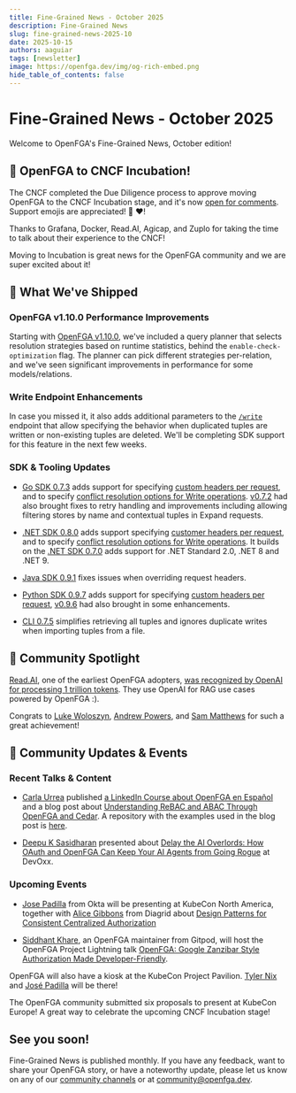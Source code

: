 ```yaml
---
title: Fine-Grained News - October 2025
description: Fine-Grained News
slug: fine-grained-news-2025-10
date: 2025-10-15
authors: aaguiar
tags: [newsletter]
image: https://openfga.dev/img/og-rich-embed.png
hide_table_of_contents: false
---
```

# Fine-Grained News - October 2025

Welcome to OpenFGA's Fine-Grained News, October edition!

## 🎉 OpenFGA to CNCF Incubation!

The CNCF completed the Due Diligence process to approve moving OpenFGA to the CNCF Incubation stage, and it's now [open for comments](https://github.com/cncf/toc/pull/1923). Support emojis are appreciated! 🚀 ❤️!

Thanks to Grafana, Docker, Read.AI, Agicap, and Zuplo for taking the time to talk about their experience to the CNCF! 

Moving to Incubation is great news for the OpenFGA community and we are super excited about it!

## 🚀 What We've Shipped

### OpenFGA v1.10.0 Performance Improvements

Starting with [OpenFGA v1.10.0](https://github.com/openfga/openfga/releases/tag/v1.10.0), we've included a query planner that selects resolution strategies based on runtime statistics, behind the `enable-check-optimization` flag. The planner can pick different strategies per-relation, and we've seen significant improvements in performance for some models/relations.

### Write Endpoint Enhancements  

In case you missed it, it also adds additional parameters to the [`/write`](https://openfga.dev/api/service#/Relationship%20Tuples/Write) endpoint that allow specifying the behavior when duplicated tuples are written or non-existing tuples are deleted. We'll be completing SDK support for this feature in the next few weeks. 

### SDK & Tooling Updates

- [Go SDK 0.7.3](https://github.com/openfga/go-sdk/releases/tag/v0.7.3) adds support for specifying [custom headers per request](https://github.com/openfga/go-sdk#custom-headers), and to specify [conflict resolution options for Write operations](https://github.com/openfga/go-sdk/blob/v0.7.3/README.md#conflict-options-for-write-operations). [v0.7.2](https://github.com/openfga/go-sdk/releases/tag/v0.7.2) had also brought fixes to retry handling and improvements including allowing filtering stores by name and contextual tuples in Expand requests.

- [.NET SDK 0.8.0](https://github.com/openfga/dotnet-sdk/releases/tag/v0.8.0) adds support specifying [customer headers per request](https://github.com/openfga/dotnet-sdk?tab=readme-ov-file#per-request-headers), and to specify [conflict resolution options for Write operations](https://github.com/openfga/dotnet-sdk?tab=readme-ov-file#conflict-options-for-write-operations).  It builds on the [.NET SDK 0.7.0](https://github.com/openfga/dotnet-sdk/releases/tag/v0.7.0) adds support for .NET Standard 2.0, .NET 8 and .NET 9.

- [Java SDK 0.9.1](https://github.com/openfga/java-sdk/releases/tag/v0.9.1) fixes issues when overriding request headers.

- [Python SDK 0.9.7](https://github.com/openfga/python-sdk/releases/tag/v0.9.7) adds support for specifying [custom headers per request](https://github.com/openfga/python-sdk?tab=readme-ov-file#custom-headers), [v0.9.6](https://github.com/openfga/python-sdk/releases/tag/v0.9.6) had also brought in some enhancements.

- [CLI 0.7.5](https://github.com/openfga/cli/releases/tag/v0.7.5) simplifies retrieving all tuples and ignores duplicate writes when importing tuples from a file.

## 🌟 Community Spotlight

[Read.AI](https://read.ai/), one of the earliest OpenFGA adopters, [was recognized by OpenAI for processing 1 trillion tokens](https://www.linkedin.com/posts/readinc_huge-shout-out-to-this-crew-and-all-read-activity-7384229591386783744-noSI). They use OpenAI for RAG use cases powered by OpenFGA :).

Congrats to [Luke Woloszyn](https://www.linkedin.com/in/lukewoloszyn/), [Andrew Powers](https://www.linkedin.com/in/andrew-powers-geo/), and [Sam Matthews](https://www.linkedin.com/in/mapsam/) for such a great achievement!

## 📣 Community Updates & Events

### Recent Talks & Content

- [Carla Urrea](https://www.linkedin.com/in/carlastabile/) published [a LinkedIn Course about OpenFGA en Español](https://www.linkedin.com/learning/openfga-implementacion-de-fine-grained-authorization/que-es-openfga-y-por-que-usarlo) and a blog post about [Understanding ReBAC and ABAC Through OpenFGA and Cedar](https://auth0.com/blog/rebac-abac-openfga-cedar/). A repository with the examples used in the blog post is [here](https://github.com/openfga/openfga-cedar-comparison).
 
- [Deepu K Sasidharan](https://www.linkedin.com/in/deepu05/) presented about [Delay the AI Overlords: How OAuth and OpenFGA Can Keep Your AI Agents from Going Rogue](https://www.youtube.com/watch?v=-V251N-pYYI) at DevOxx.

### Upcoming Events

- [Jose Padilla](https://www.linkedin.com/in/joseapadilla/) from Okta will be presenting at KubeCon North America, together with [Alice Gibbons](https://www.linkedin.com/in/alicejgibbons/) from Diagrid about [Design Patterns for Consistent Centralized Authorization](https://kccncna2025.sched.com/event/27Fek)

- [Siddhant Khare](https://kccncna2025.sched.com/speaker/siddhant_khare.28kd1xzv), an OpenFGA maintainer from Gitpod, will host the OpenFGA Project Lightning talk [OpenFGA: Google Zanzibar Style Authorization Made Developer-Friendly](https://kccncna2025.sched.com/event/27d4i).

OpenFGA will also have a kiosk at the KubeCon Project Pavilion. [Tyler Nix](https://www.linkedin.com/in/tyler-nix/) and [José Padilla](https://www.linkedin.com/in/joseapadilla/) will be there!

The OpenFGA community submitted six proposals to present at KubeCon Europe! A great way to celebrate the upcoming CNCF Incubation stage!

## **See you soon!**

Fine-Grained News is published monthly. If you have any feedback, want to share your OpenFGA story, or have a noteworthy update, please let us know on any of our [community channels](https://openfga.dev/community) or at [community@openfga.dev](mailto:community@openfga.dev).

